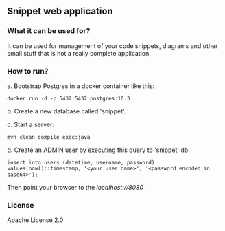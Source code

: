 ## Snippet web application

### What it can be used for?
It can be used for management of your code snippets, diagrams and other small stuff that is not a really complete application.

### How to run?
a. Bootstrap Postgres in a docker container like this:
```
docker run -d -p 5432:5432 postgres:10.3
```
b. Create a new database called 'snippet'.

c. Start a server:
```
mvn clean compile exec:java
```
d. Create an ADMIN user by executing this query to 'snippet' db:
```
insert into users (datetime, username, password) values(now()::timestamp, '<your user name>', '<password encoded in base64>');
```

Then point your browser to the <i>localhost://8080</i>

### License
Apache License 2.0

